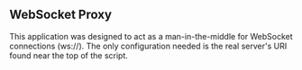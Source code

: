 WebSocket Proxy
---------------
This application was designed to act as a man-in-the-middle for WebSocket connections (ws://). The only configuration needed is the real server's URI found near the top of the script.
